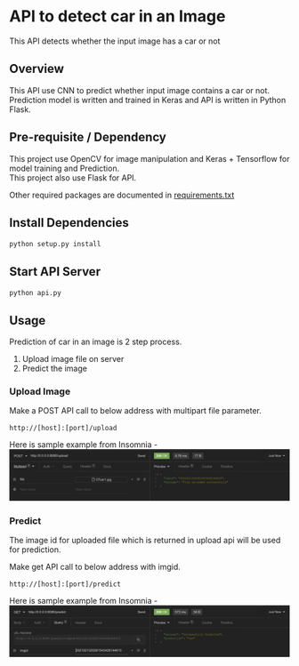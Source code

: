 # API to detect car in an Image
This API detects whether the input image has a car or not
  
## Overview
This API use CNN to predict whether input image contains a car or not.  
Prediction model is written and trained in Keras and API is written in Python Flask.
  
## Pre-requisite / Dependency
This project use OpenCV for image manipulation and Keras + Tensorflow for model training and Prediction.  
This project also use Flask for API.  
  
Other required packages are documented in [requirements.txt](https://github.com/shakeelansari63/car-detector-api/blob/main/requirements.txt)  
  
## Install Dependencies
```
python setup.py install
```  
  
## Start API Server
```
python api.py
```  
  
## Usage
Prediction of car in an image is 2 step process.  
1. Upload image file on server
2. Predict the image
  
### Upload Image
Make a POST API call to below address with multipart file parameter.
```
http://[host]:[port]/upload
```
  
Here is sample example from Insomnia  -  
![upload](https://github.com/shakeelansari63/car-detector-api/blob/main/screenshots/upload.png)  
  
### Predict
The image id for uploaded file which is returned in upload api will be used for prediction.  
  
Make get API call to below address with imgid.  
```
http://[host]:[port]/predict
```  
  
Here is sample example from Insomnia  -  
![predict](https://github.com/shakeelansari63/car-detector-api/blob/main/screenshots/predict.png)
